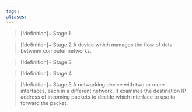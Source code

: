 ```yaml
---
tags:
aliases:
---
```


> [!definition]+ Stage 1
>

> [!definition]+ Stage 2
> A device which manages the flow of data between computer networks.

> [!definition]+ Stage 3
>

> [!definition]+ Stage 4
>

> [!definition]+ Stage 5
> A networking device with two or more interfaces, each in a different network. It examines the destination IP address of incoming packets to decide which interface to use to forward the packet.



